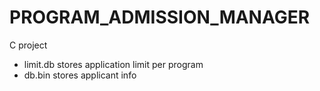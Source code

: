 # PROGRAM_ADMISSION_MANAGER
C project

* limit.db stores application limit per program
* db.bin stores applicant info


